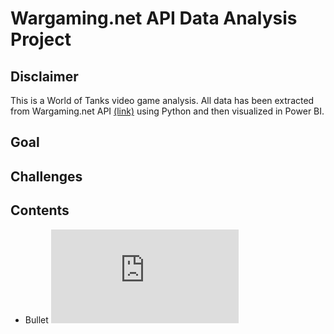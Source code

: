 # Wargaming.net API Data Analysis Project

## Disclaimer
This is a World of Tanks video game analysis. All data has been extracted from Wargaming.net API [(link)](https://developers.wargaming.net/reference/all/wot/account/list/?r_realm=eu) using Python and then visualized in Power BI.

## Goal

## Challenges

## Contents

* Bullet
![Link to PowerBI](https://github.com/Marks9001/Data-Analysis-Project-Python-PowerBI-/blob/main/Power%20BI%20_Wargaming%20project.pdf)
